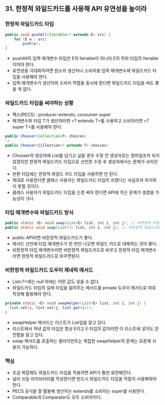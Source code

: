 ## 31. 한정적 와일드카드를 사용해 API 유연성을 높이라

### 한정적 와일드카드 타입

```java
public void pushAll(Iterable<? extends E> src) {
	for (E e : src)
		push(e);
}
```

- pushAll의 입력 매개변수 타입은 E의 Iterable이 아니라 E의 하위 타입의 Iterable 이어야 한다.
- 유연성을 극대화하려면 원소의 생산자나 소비자용 입력 매개변수에 와일드카드 타입을 사용해야 한다.
- 입력 매개변수가 생산자와 소비자 역할을 동시에 한다면 와일드카드 타입을 써도 좋을 게 없다.



### 와일드카드 타입을 써야하는 상황

- 펙스(PECS) : producer-extends, consumer-super
- 매개변수화 타입 T가 생산자라면 <? extends T>를 사용하고 소비자라면 <? super T>를 사용해야 한다.

```java
public Chooser(Collection<T> choices)
->  
public Chooser(Cillection<? extends T> choices)
```

- Chooser<Number>의 생성자에 List<Integer>를 넘기고 싶을 경우 수정 전 생성자로는 컴파일조차 되지 않겠지만 한정적 와일드카드 타입으로 선언한 수정 후 생성자에서는 문제가 사라진다.
- 반환 타입에는 한정적 와일드 카드 타입을 사용하면 안 된다.
- 제대로 사용한다면 클래스 사용자는 와일드카드 타입이 쓰였다는 사실조차 의식하지 못할 것이다.
- 클래스 사용자가 와일드카드 타입을 신경 써야 한다면 API에 무슨 문제가 생겼을 가능성이 크다.



### 타입 매개변수와 와일드카드 방식

```java
public static <E> void swap(List<E> list, int i, int j); // 비한정적 타입 매개변수
public static void swap(List<?> list, int i, int j); // 비한정적 와일드카드
```

- public API라면 비한정적 와일드카드가 좋다.
- 메서드 선언에 타입 매개변수가 한 번만 나오면 와일드 카드로 대체하는 것이 좋다.
- 비한정적 타입 매개변수라면 비한정적 와일드카드로 바꾸고 한정적 타입 매개변수라면 한정적 와일드카드로 바꾸면된다.



### 비한정적 와일드카드 도우미 제네릭 메서드

- List<?>에는 null 외에는 어떤 값도 넣을 수 없다.
- 와일드카드 타입의 실제 타입을 알려주는 메서드를 private 도우미 메서드로 따로 작성해 활용해야 한다.

```java
private static <E> void swapHelper(List<E> list, int i, int j) {
  list.set(i, list.set(j, list.get(i)));
}
```

- swapHelper 메서드는 리스트가 List<E>임을 알고 있다.
- 리스트에서 꺼낸 값의 타입은 항상 E이고 E 타입의 값이라면 이 리스트에 넣어도 안전함을 알고 있다.
- swap 메서드를 호출하는 클라이언트는 복잡한 swapHelper의 존재는 모른채 사용이 가능하다.



### 핵심

- 조금 복잡해도 와일드카드 타입을 적용하면 API가 훨씬 유연해진다.
- 널리 쓰일 라이브러리를 작성한다면 반드시 와일드카드 타입을 적절히 사용해줘야 한다.
- PECS 공식을 잘 활용해 생산자는 extends를 소비자는 super를 사용한다.
- Comparable과 Comparator도 모두 소비자이다.